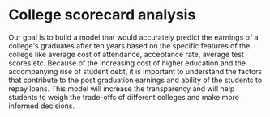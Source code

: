 # College scorecard analysis
Our goal is to build a model that would accurately predict the earnings of a college's graduates after ten years based on the specific features of the college like average cost of attendance, acceptance rate, average test scores etc. Because of the increasing cost of higher education and the accompanying rise of student debt, it is important to understand the factors that contribute to the post graduation earnings and ability of the students to repay loans. This model will increase the transparency and will help students to weigh the trade-offs of different colleges and  make more informed decisions.

